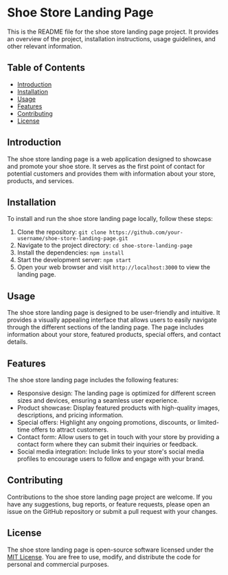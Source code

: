 # Shoe Store Landing Page

This is the README file for the shoe store landing page project. It provides an overview of the project, installation instructions, usage guidelines, and other relevant information.

## Table of Contents

- [Introduction](#introduction)
- [Installation](#installation)
- [Usage](#usage)
- [Features](#features)
- [Contributing](#contributing)
- [License](#license)

## Introduction

The shoe store landing page is a web application designed to showcase and promote your shoe store. It serves as the first point of contact for potential customers and provides them with information about your store, products, and services.

## Installation

To install and run the shoe store landing page locally, follow these steps:

1. Clone the repository: `git clone https://github.com/your-username/shoe-store-landing-page.git`
2. Navigate to the project directory: `cd shoe-store-landing-page`
3. Install the dependencies: `npm install`
4. Start the development server: `npm start`
5. Open your web browser and visit `http://localhost:3000` to view the landing page.

## Usage

The shoe store landing page is designed to be user-friendly and intuitive. It provides a visually appealing interface that allows users to easily navigate through the different sections of the landing page. The page includes information about your store, featured products, special offers, and contact details.

## Features

The shoe store landing page includes the following features:

- Responsive design: The landing page is optimized for different screen sizes and devices, ensuring a seamless user experience.
- Product showcase: Display featured products with high-quality images, descriptions, and pricing information.
- Special offers: Highlight any ongoing promotions, discounts, or limited-time offers to attract customers.
- Contact form: Allow users to get in touch with your store by providing a contact form where they can submit their inquiries or feedback.
- Social media integration: Include links to your store's social media profiles to encourage users to follow and engage with your brand.

## Contributing

Contributions to the shoe store landing page project are welcome. If you have any suggestions, bug reports, or feature requests, please open an issue on the GitHub repository or submit a pull request with your changes.

## License

The shoe store landing page is open-source software licensed under the [MIT License](LICENSE). You are free to use, modify, and distribute the code for personal and commercial purposes.
